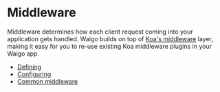 # Middleware

Middleware determines how each client request coming into your application gets handled. Waigo builds on top of [Koa's middleware](../introduction/MiddlewarePrimer.md) layer, making it easy for you to re-use existing Koa middleware plugins in your Waigo app.

* [Defining](Defining.md)
* [Configuring](Configuring.md)
* [Common middleware](CommonMiddleware.md)

